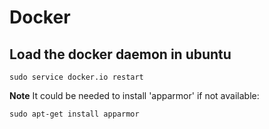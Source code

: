 # Docker

## Load the docker daemon in ubuntu
```
sudo service docker.io restart
```

**Note**
It could be needed to install 'apparmor' if not available:
```
sudo apt-get install apparmor
```